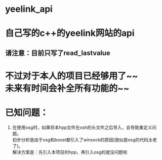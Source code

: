 # yeelink_api
自己写的c++的yeelink网站的api
=================
## 请注意：目前只写了read_lastvalue  

不过对于本人的项目已经够用了~~  
未来有时间会补全所有功能的~~  
=================  

# 已知问题：
1. 在使用osg时，如果将本hpp文件在osh的头文件之后导入，会导致重定义问题。  
初步分析是由于osg和boost都引入了winsock的原因(貌似是osg的代码太老了)。  
解决方案是：先引入本项目的hpp，再引入osg的就没问题啦  

